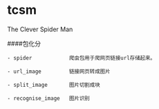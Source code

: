 # tcsm
The Clever Spider Man


####包化分
```
- spider			爬虫包用于爬网页链接url存储起来。

- url_image 		链接网页转成图片

- split_image		图片切割成块

- recognise_image 	图片识别

```




